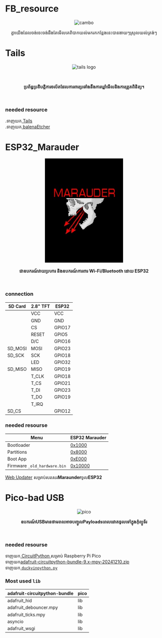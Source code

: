 # FB_resource
<p align="center"><img alt="cambo" src="https://github.com/justcallmemin8/hack_FB_resource/blob/main/tails_img/cambo.jpeg" width="300"></p>
<p align="center">គ្នាយើងដែលចង់ចេះចង់ដឹងតែមើលគេពិបាកយល់មករកកន្លែងនេះបានងាយៗស្រួលយល់ត្រង់ៗ</p>


# Tails
<p align="center"><img alt="tails logo" src="https://github.com/justcallmemin8/hack_FB_resource/blob/main/tails_img/231-2314839_tails-for-privacy-and-anonymity-tails-tor-png.png" width="300"></p><br>
<p align="center">
  <b>ប្រព័ន្ធប្រតិបត្តិការចល័តដែលការពារប្រឆាំងនឹងការឃ្លាំមើលនិងការត្រួតពិនិត្យ។</b></p><br>

### needed resource<br>

.ទាញយក<a href="https://tails.net/install/windows/index.en.html#download"> Tails</a><br>
.ទាញយក<a href="https://etcher.balena.io/#download-etcher"> balenaEtcher</a>

# ESP32_Marauder
<p align="center"><img alt="Marauder logo" src="https://github.com/justcallmekoko/ESP32Marauder/blob/master/pictures/marauder3L.jpg?raw=true" width="250"></p>
<p align="center">
  <b>ជាឧបករណ៍វាយប្រហារ និងឧបករណ៍ការពារ Wi-Fi/Bluetooth ដោយ ESP32</b></p><br>

### connection

| SD Card | 2.8" TFT | ESP32  |
| ------- | -------- | ------ |
|         | VCC      | VCC    |
|         | GND      | GND    |
|         | CS       | GPIO17 |
|         | RESET    | GPIO5  |
|         | D/C      | GPIO16 |
| SD_MOSI | MOSI     | GPIO23 |
| SD_SCK  | SCK      | GPIO18 |
|         | LED      | GPIO32 |
| SD_MISO | MISO     | GPIO19 |
|         | T_CLK    | GPIO18 |
|         | T_CS     | GPIO21 |
|         | T_DI     | GPIO23 |
|         | T_DO     | GPIO19 |
|         | T_IRQ    |        |
| SD_CS   |          | GPIO12 |

### needed resourse

| Menu       | ESP32 Marauder |
| ---------- | -------------- |
| Bootloader | <a href="https://github.com/justcallmekoko/ESP32Marauder/raw/master/FlashFiles/MarauderV4/esp32_marauder.ino.bootloader.bin">0x1000</a> |
| Partitions | <a href="https://github.com/justcallmekoko/ESP32Marauder/raw/master/FlashFiles/MarauderV4/esp32_marauder.ino.partitions.bin">0x8000</a> |
| Boot App   | <a href="https://github.com/justcallmekoko/ESP32Marauder/raw/master/FlashFiles/FlipperZeroMultiBoardS3/boot_app0.bin">0xE000</a> |
| Firmware <code>_old_hardware.bin</code>  | <a href="https://github.com/justcallmekoko/ESP32Marauder/releases/download/v1.1.0/esp32_marauder_v1_1_0_20241128_old_hardware.bin">0x10000</a> |

[Web Updater](https://esp.huhn.me/) សម្រាប់សរសេរ<b>Maraunder</b>ចូល<b>ESP32</b>

# Pico-bad USB
<p align="center"><img alt="pico" src="https://github.com/justcallmemin8/hack_FB_resource/blob/main/tails_img/raspberry-pi-pico_5.png" width="300"></p>
<p align="center">
  <b>ឧបករណ៍USBមានថាមពលអាចបញ្ចូលPayloadsពេលដោតចូលទៅក្នុងកុំព្យូទ័រ</b></p><br>

  ### needed resourse
ទាញយក<a href="https://circuitpython.org/board/raspberry_pi_pico/" rel="nofollow"> CircuitPython </a>សម្រាប់ Raspberry Pi Pico<br>
ទាញយក<a href="/adafruit/Adafruit_CircuitPython_Bundle/releases/download/20241210/adafruit-circuitpython-bundle-9.x-mpy-20241210.zip">adafruit-circuitpython-bundle-9.x-mpy-20241210.zip</a><br>
ទាញយក<a href="https://github.com/justcallmemin8/hack_FB_resource/blob/main/duckyinpython.py"> <code>duckyinpython.py</code> </a><br>

<h3>Most used <code>lib</code></h3>

| adafruit-circuitpython-bundle | pico           |
| ----------------------------- | -------------- |
| adafruit_hid                  | lib            |
| adafruit_debouncer.mpy | lib |
| adafruit_ticks.mpy | lib |
| asyncio | lib |
| adafruit_wsgi | lib |


        

  


